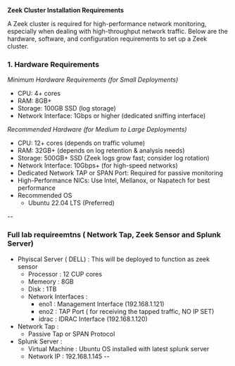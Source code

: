**Zeek Cluster Installation Requirements**

A Zeek cluster is required for high-performance network monitoring, especially when dealing with high-throughput network traffic. Below are the hardware, software, and configuration requirements to set up a Zeek cluster.

### 1. Hardware Requirements
*Minimum Hardware Requirements (for Small Deployments)*

* CPU: 4+ cores
* RAM: 8GB+
* Storage: 100GB SSD (log storage)
* Network Interface: 1Gbps or higher (dedicated sniffing interface)


*Recommended Hardware (for Medium to Large Deployments)* 

* CPU: 12+ cores (depends on traffic volume)
* RAM: 32GB+ (depends on log retention & analysis needs)
* Storage: 500GB+ SSD (Zeek logs grow fast; consider log rotation)
* Network Interface: 10Gbps+ (for high-speed networks)
* Dedicated Network TAP or SPAN Port: Required for passive monitoring
* High-Performance NICs: Use Intel, Mellanox, or Napatech for best performance
* Recommended OS
	* Ubuntu 22.04 LTS (Preferred)

--
### Full lab requireemtns ( Network Tap, Zeek Sensor and Splunk Server)

*  Phyiscal Server ( DELL) : This will be deployed to function as zeek sensor 
	* 	Processor : 12 CUP cores
	*  Memeory : 8GB 
	*  Disk : 1TB
	*  Network Interfaces : 
		*  eno1 : Management Interface (192.168.1.121)
		*  eno2 : TAP Port ( for receiving the tapped traffic, NO IP SET) 
		*  idrac : IDRAC Interface (192.168.1.120)
* Network Tap :
	* Passive Tap or SPAN Protocol 
* Splunk Server : 
	* Virtual Machine : Ubuntu OS installed with latest splunk server
	* Network IP : 192.168.1.145
--
